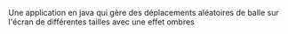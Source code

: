
Une application en java qui gère des déplacements aléatoires de balle sur l'écran de différentes tailles avec une effet ombres
